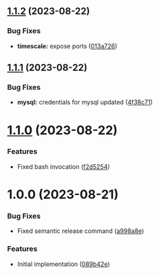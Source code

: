 ## [1.1.2](https://github.com/eakcize/ddev-timescaledb/compare/v1.1.1...v1.1.2) (2023-08-22)


### Bug Fixes

* **timescale:** expose ports ([013a726](https://github.com/eakcize/ddev-timescaledb/commit/013a726151f23f35ececfe9ff6060ab486d490eb))

## [1.1.1](https://github.com/eakcize/ddev-timescaledb/compare/v1.1.0...v1.1.1) (2023-08-22)


### Bug Fixes

* **mysql:** credentials for mysql updated ([4f38c71](https://github.com/eakcize/ddev-timescaledb/commit/4f38c7188a8e56428a640d07bc23b0aa77ed2832))

# [1.1.0](https://github.com/eakcize/ddev-timescaledb/compare/v1.0.0...v1.1.0) (2023-08-22)


### Features

* Fixed bash invocation ([f2d5254](https://github.com/eakcize/ddev-timescaledb/commit/f2d5254937f1f0cb8904c846834e21af7303aeb2))

# 1.0.0 (2023-08-21)


### Bug Fixes

* Fixed semantic release command ([a998a8e](https://github.com/eakcize/ddev-timescaledb/commit/a998a8e951ba04f288faa9c6e4d54a6a21a6bffb))


### Features

* Initial implementation ([089b42e](https://github.com/eakcize/ddev-timescaledb/commit/089b42e4831c6899601cdc889a7ddd14600e00f2))
